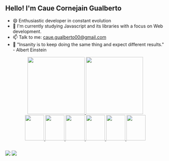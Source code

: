 ## Hello! I'm Caue Cornejain Gualberto

- 😄 Enthusiastic developer in constant evolution
- 🌱 I'm currently studying Javascript and its libraries with a focus on Web development.
- 📫 Talk to me: caue.gualberto00@gmail.com
- 🤔 "Insanity is to keep doing the same thing and expect different results." - Albert Einstein

<div align="center">
  <a href="https://github.com/CaueCG">
  <img height="180em" src="https://github-readme-stats.vercel.app/api?username=CaueCG&show_icons=true&theme=dracula&include_all_commits=true&count_private=true"/>
  <img height="180em" src="https://github-readme-stats.vercel.app/api/top-langs/?username=CaueCG&layout=compact&langs_count=7&theme=dracula"/>
</div>
  

<div align="center" display:"inline-block">
  <img height="80" width="60" src="https://cdn.jsdelivr.net/gh/devicons/devicon/icons/html5/html5-original.svg" />
  <img height="80" width="60" src="https://cdn.jsdelivr.net/gh/devicons/devicon/icons/css3/css3-original.svg"/>
  <img height="80" width="60" src="https://cdn.jsdelivr.net/gh/devicons/devicon/icons/javascript/javascript-original.svg">
  <img height="80" width="60" src="https://cdn.jsdelivr.net/gh/devicons/devicon/icons/npm/npm-original-wordmark.svg" />
  <img height="80" width="60" src="https://cdn.jsdelivr.net/gh/devicons/devicon/icons/react/react-original.svg" />
  <img height="80" width="60" src="https://cdn.jsdelivr.net/gh/devicons/devicon/icons/mysql/mysql-original-wordmark.svg"> 
</div>

##
<div>
  	<a href = "mailto:caue.gualberto00@gmail.com"><img src="https://img.shields.io/badge/-Gmail-%23333?style=for-the-badge&logo=gmail&logoColor=white" target="_blank"></a>
  	<a href="https://www.linkedin.com/in/cau%C3%AA-cornejain-gualberto-b71979210/" target="_blank"><img src="https://img.shields.io/badge/-LinkedIn-%230077B5?style=for-the-badge&logo=linkedin&logoColor=white" target="_blank"></a> 
</div>
